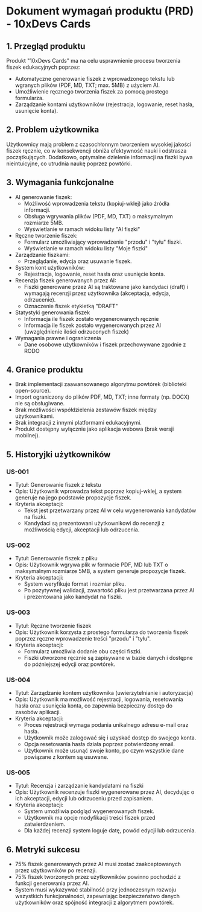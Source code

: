 # Dokument wymagań produktu (PRD) - 10xDevs Cards

## 1. Przegląd produktu
Produkt "10xDevs Cards" ma na celu usprawnienie procesu tworzenia fiszek edukacyjnych poprzez:
- Automatyczne generowanie fiszek z wprowadzonego tekstu lub wgranych plików (PDF, MD, TXT; max. 5MB) z użyciem AI.
- Umożliwienie ręcznego tworzenia fiszek za pomocą prostego formularza.
- Zarządzanie kontami użytkowników (rejestracja, logowanie, reset hasła, usunięcie konta).

## 2. Problem użytkownika
Użytkownicy mają problem z czasochłonnym tworzeniem wysokiej jakości fiszek ręcznie, co w konsekwencji obniża efektywność nauki i odstrasza początkujących. Dodatkowo, optymalne dzielenie informacji na fiszki bywa nieintuicyjne, co utrudnia naukę poprzez powtórki.

## 3. Wymagania funkcjonalne
- AI generowanie fiszek:
  - Możliwość wprowadzenia tekstu (kopiuj-wklej) jako źródła informacji.
  - Obsługa wgrywania plików (PDF, MD, TXT) o maksymalnym rozmiarze 5MB.
  - Wyświetlanie w ramach widoku listy "AI fiszki"
- Ręczne tworzenie fiszek:
  - Formularz umożliwiający wprowadzenie "przodu" i "tyłu" fiszki.
  - Wyświetlanie w ramach widoku listy "Moje fiszki"
- Zarządzanie fiszkami:
  - Przeglądanie, edycja oraz usuwanie fiszek.
- System kont użytkowników:
  - Rejestracja, logowanie, reset hasła oraz usunięcie konta.
- Recenzja fiszek generowanych przez AI:
  - Fiszki generowane przez AI są traktowane jako kandydaci (draft) i wymagają recenzji przez użytkownika (akceptacja, edycja, odrzucenie).
  - Oznaczenie fiszek etykietką "DRAFT"
- Statystyki generowania fiszek
  - Informacja ile fiszek zostało wygenerowanych ręcznie
  - Informacja ile fiszek zostało wygenerowanych przez AI (uwzględnienie ilości odrzuconych fiszek)
- Wymagania prawne i ograniczenia
  - Dane osobowe użytkowników i fiszek przechowywane zgodnie z RODO

## 4. Granice produktu
- Brak implementacji zaawansowanego algorytmu powtórek (biblioteki open-source).
- Import ograniczony do plików PDF, MD, TXT; inne formaty (np. DOCX) nie są obsługiwane.
- Brak możliwości współdzielenia zestawów fiszek między użytkownikami.
- Brak integracji z innymi platformami edukacyjnymi.
- Produkt dostępny wyłącznie jako aplikacja webowa (brak wersji mobilnej).

## 5. Historyjki użytkowników

### US-001
- Tytuł: Generowanie fiszek z tekstu
- Opis: Użytkownik wprowadza tekst poprzez kopiuj-wklej, a system generuje na jego podstawie propozycje fiszek.
- Kryteria akceptacji:
  - Tekst jest przetwarzany przez AI w celu wygenerowania kandydatów na fiszki.
  - Kandydaci są prezentowani użytkownikowi do recenzji z możliwością edycji, akceptacji lub odrzucenia.

### US-002
- Tytuł: Generowanie fiszek z pliku
- Opis: Użytkownik wgrywa plik w formacie PDF, MD lub TXT o maksymalnym rozmiarze 5MB, a system generuje propozycje fiszek.
- Kryteria akceptacji:
  - System weryfikuje format i rozmiar pliku.
  - Po pozytywnej walidacji, zawartość pliku jest przetwarzana przez AI i prezentowana jako kandydat na fiszki.

### US-003
- Tytuł: Ręczne tworzenie fiszek
- Opis: Użytkownik korzysta z prostego formularza do tworzenia fiszek poprzez ręczne wprowadzenie treści "przodu" i "tyłu".
- Kryteria akceptacji:
  - Formularz umożliwia dodanie obu części fiszki.
  - Fiszki utworzone ręcznie są zapisywane w bazie danych i dostępne do późniejszej edycji oraz powtórek.

### US-004
- Tytuł: Zarządzanie kontem użytkownika (uwierzytelnianie i autoryzacja)
- Opis: Użytkownik ma możliwość rejestracji, logowania, resetowania hasła oraz usunięcia konta, co zapewnia bezpieczny dostęp do zasobów aplikacji.
- Kryteria akceptacji:
  - Proces rejestracji wymaga podania unikalnego adresu e-mail oraz hasła.
  - Użytkownik może zalogować się i uzyskać dostęp do swojego konta.
  - Opcja resetowania hasła działa poprzez potwierdzony email.
  - Użytkownik może usunąć swoje konto, po czym wszystkie dane powiązane z kontem są usuwane.

### US-005
- Tytuł: Recenzja i zarządzanie kandydatami na fiszki
- Opis: Użytkownik recenzuje fiszki wygenerowane przez AI, decydując o ich akceptacji, edycji lub odrzuceniu przed zapisaniem.
- Kryteria akceptacji:
  - System umożliwia podgląd wygenerowanych fiszek.
  - Użytkownik ma opcje modyfikacji treści fiszek przed zatwierdzeniem.
  - Dla każdej recenzji system loguje datę, powód edycji lub odrzucenia.
  
## 6. Metryki sukcesu
- 75% fiszek generowanych przez AI musi zostać zaakceptowanych przez użytkowników po recenzji.
- 75% fiszek tworzonych przez użytkowników powinno pochodzić z funkcji generowania przez AI.
- System musi wykazywać stabilność przy jednoczesnym rozwoju wszystkich funkcjonalności, zapewniając bezpieczeństwo danych użytkowników oraz spójność integracji z algorytmem powtórek.
